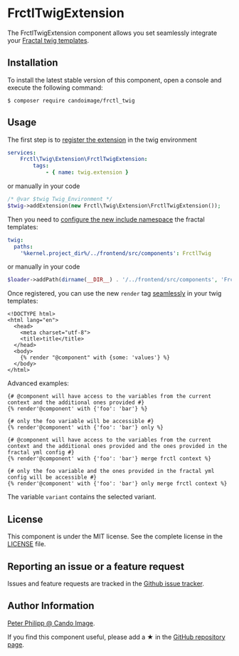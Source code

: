 FrctlTwigExtension
===========================

The FrctlTwigExtension component allows you set seamlessly integrate your [Fractal twig templates].


Installation
------------

To install the latest stable version of this component, open a console and execute the following command:
```
$ composer require candoimage/frctl_twig
```

Usage
-----

The first step is to [register the extension](https://symfony.com/doc/2.1/cookbook/templating/twig_extension.html#register-an-extension-as-a-service) in the twig environment

```yml
services:
    Frctl\Twig\Extension\FrctlTwigExtension:
        tags:
            - { name: twig.extension }
```

or manually in your code

```php
/* @var $twig Twig_Environment */
$twig->addExtension(new Frctl\Twig\Extension\FrctlTwigExtension());
```

Then you need to [configure the new include namespace](https://symfony.com/doc/current/templating/namespaced_paths.html) the fractal templates:
```yml
twig:
  paths:
    '%kernel.project_dir%/../frontend/src/components': FrctlTwig
```

or manually in your code

```php
$loader->addPath(dirname(__DIR__) . '/../frontend/src/components', 'FrctlTwig');
```


Once registered, you can use the new `render` tag [seamlessly](https://github.com/frctl/twig#render) in your twig templates:
```twig
<!DOCTYPE html>
<html lang="en">
  <head>
    <meta charset="utf-8">
    <title>title</title>
  </head>
  <body>
    {% render "@component" with {some: 'values'} %}
  </body>
</html>
```

Advanced examples:
```twig
{# @component will have access to the variables from the current context and the additional ones provided #}
{% render'@component' with {'foo': 'bar'} %}

{# only the foo variable will be accessible #}
{% render'@component' with {'foo': 'bar'} only %}

{# @component will have access to the variables from the current context and the additional ones provided and the ones provided in the fractal yml config #}
{% render'@component' with {'foo': 'bar'} merge frctl context %}

{# only the foo variable and the ones provided in the fractal yml config will be accessible #}
{% render'@component' with {'foo': 'bar'} only merge frctl context %}
```

The variable `variant` contains the selected variant.

License
-------

This component is under the MIT license. See the complete license in the [LICENSE] file.


Reporting an issue or a feature request
---------------------------------------

Issues and feature requests are tracked in the [Github issue tracker].


Author Information
------------------

[Peter Philipp @ Cando Image].

If you find this component useful, please add a ★ in the [GitHub repository page].

[Fractal twig templates]: https://github.com/frctl/twig
[LICENSE]: LICENSE
[Github issue tracker]: https://github.com/CandoImage/frctl_twig/issues
[Peter Philipp @ Cando Image]: https://www.cando-image.com
[GitHub repository page]: https://github.com/CandoImage/frctl_twig
[Fractal twig templates]: https://github.com/frctl/twig